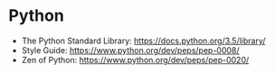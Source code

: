 # Python

* The Python Standard Library: https://docs.python.org/3.5/library/
* Style Guide: https://www.python.org/dev/peps/pep-0008/
* Zen of Python: https://www.python.org/dev/peps/pep-0020/
